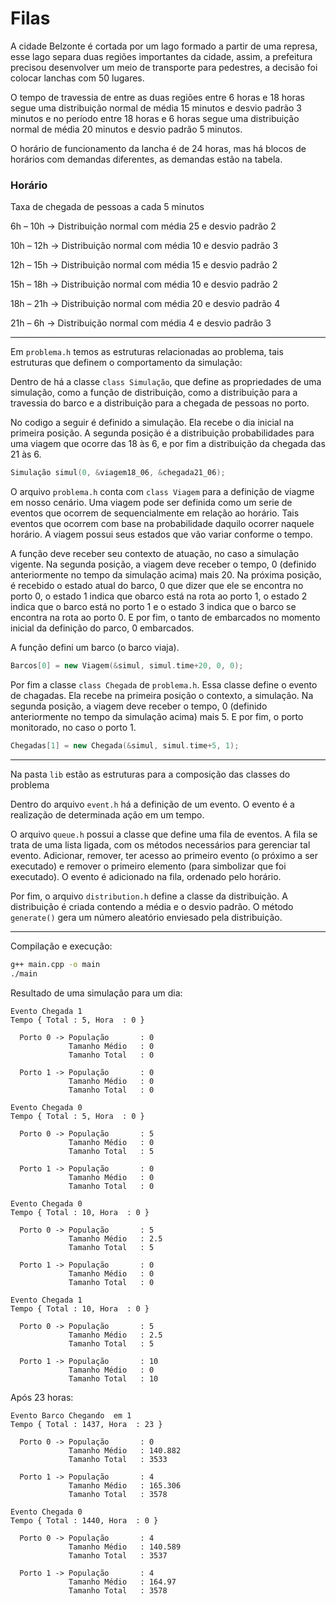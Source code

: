 # Filas

A cidade Belzonte é cortada por um lago formado a partir de uma represa, esse lago separa duas regiões importantes da cidade, assim, a prefeitura precisou desenvolver um meio de transporte para pedestres, a decisão foi colocar lanchas com 50 lugares.

O tempo de travessia de entre as duas regiões entre 6 horas e 18 horas segue uma distribuição normal de média 15 minutos e desvio padrão 3 minutos e no período entre 18 horas e 6 horas segue uma distribuição normal de média 20 minutos e desvio padrão 5 minutos.

O horário de funcionamento da lancha é de 24 horas, mas há blocos de horários com demandas diferentes, as demandas estão na tabela.

### Horário
Taxa de chegada de pessoas a cada 5 minutos 

6h – 10h -> Distribuição normal com média 25 e desvio padrão 2 

10h – 12h -> Distribuição normal com média 10 e desvio padrão 3 

12h – 15h -> Distribuição normal com média 15 e desvio padrão 2

15h – 18h -> Distribuição normal com média 10 e desvio padrão 2

18h – 21h -> Distribuição normal com média 20 e desvio padrão 4

21h – 6h -> Distribuição normal com média 4 e desvio padrão 3

---

Em `problema.h` temos as estruturas relacionadas ao problema, tais estruturas que definem o comportamento da simulação:

Dentro de há a classe `class Simulação`, que define as propriedades de uma simulação, como a função de distribuição, como a distribuição para a travessia do barco e a distribuição para a chegada de pessoas no porto.

No codigo a seguir é definido a simulação. Ela recebe o dia inicial na primeira posição. A segunda posição é a distribuição probabilidades para uma viagem que ocorre das 18 às 6, e por fim a distribuição da chegada das 21 às 6. 
```c++
Simulação simul(0, &viagem18_06, &chegada21_06);
```

O arquivo `problema.h` conta com `class Viagem` para a definição de viagme em nosso cenário. Uma viagem pode ser definida como um serie de eventos que ocorrem de sequencialmente em relação ao horário. Tais eventos que ocorrem com base na probabilidade daquilo ocorrer naquele horário. A viagem possui seus estados que vão variar conforme o tempo.

A função deve receber seu contexto de atuação, no caso a simulação vigente. Na segunda posição, a viagem deve receber o tempo, 0 (definido anteriormente no tempo da simulação acima) mais 20. Na próxima posição, é recebido o estado atual do barco, 0 que dizer que ele se encontra no porto 0, o estado 1 indica que obarco está na rota ao porto 1, o estado 2 indica que o barco está no porto 1 e o estado 3 indica que o barco se encontra na rota ao porto 0. E por fim, o tanto de embarcados no momento inicial da definição do parco, 0 embarcados.

A função defini um barco (o barco viaja).

```c++
Barcos[0] = new Viagem(&simul, simul.time+20, 0, 0);
```

Por fim a classe `class Chegada` de `problema.h`. Essa classe define o evento de chagadas. Ela recebe na primeira posição o contexto, a simulação. Na segunda posição, a viagem deve receber o tempo, 0 (definido anteriormente no tempo da simulação acima) mais 5. E por fim, o porto monitorado, no caso o porto 1.

```c++
Chegadas[1] = new Chegada(&simul, simul.time+5, 1);
```

---

Na pasta `lib` estão as estruturas para a composição das classes do problema

Dentro do arquivo `event.h` há a definição de um evento. O evento é a realização de determinada ação em um tempo.

O arquivo `queue.h` possui a classe que define uma fila de eventos. A fila se trata de uma lista ligada, com os métodos necessários para gerenciar tal evento. Adicionar, remover, ter acesso ao primeiro evento (o próximo a ser executado) e remover o primeiro elemento (para simbolizar que foi executado). O evento é adicionado na fila, ordenado pelo horário.

Por fim, o arquivo `distribution.h` define a classe da distribuição. A distribuição é criada contendo a média e o desvio padrão. O método `generate()` gera um número aleatório enviesado pela distribuição.

---

Compilação e execução:
```bash
g++ main.cpp -o main
./main
```

Resultado de uma simulação para um dia:

```
Evento Chegada 1
Tempo { Total : 5, Hora  : 0 }

  Porto 0 -> População       : 0
             Tamanho Médio   : 0
             Tamanho Total   : 0

  Porto 1 -> População       : 0
             Tamanho Médio   : 0
             Tamanho Total   : 0

Evento Chegada 0
Tempo { Total : 5, Hora  : 0 }

  Porto 0 -> População       : 5
             Tamanho Médio   : 0
             Tamanho Total   : 5

  Porto 1 -> População       : 0
             Tamanho Médio   : 0
             Tamanho Total   : 0

Evento Chegada 0
Tempo { Total : 10, Hora  : 0 }

  Porto 0 -> População       : 5
             Tamanho Médio   : 2.5
             Tamanho Total   : 5

  Porto 1 -> População       : 0
             Tamanho Médio   : 0
             Tamanho Total   : 0

Evento Chegada 1
Tempo { Total : 10, Hora  : 0 }

  Porto 0 -> População       : 5
             Tamanho Médio   : 2.5
             Tamanho Total   : 5

  Porto 1 -> População       : 10
             Tamanho Médio   : 0
             Tamanho Total   : 10
```

Após 23 horas:

```
Evento Barco Chegando  em 1
Tempo { Total : 1437, Hora  : 23 }

  Porto 0 -> População       : 0
             Tamanho Médio   : 140.882
             Tamanho Total   : 3533

  Porto 1 -> População       : 4
             Tamanho Médio   : 165.306
             Tamanho Total   : 3578

Evento Chegada 0
Tempo { Total : 1440, Hora  : 0 }

  Porto 0 -> População       : 4
             Tamanho Médio   : 140.589
             Tamanho Total   : 3537

  Porto 1 -> População       : 4
             Tamanho Médio   : 164.97
             Tamanho Total   : 3578
```